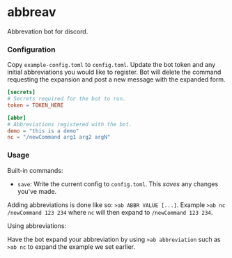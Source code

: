 # abbreav

Abbrevation bot for discord.

### Configuration

Copy `example-config.toml` to `config.toml`. Update the bot token and any initial abbreviations you would like to register. Bot will delete the command requesting the expansion and post a new message with the expanded form.

```toml
[secrets]
# Secrets required for the bot to run.
token = TOKEN_HERE

[abbr]
# Abbreviations registered with the bot.
demo = "this is a demo"
nc = "/newCommand arg1 arg2 argN"
```

### Usage

Built-in commands:

- `save`: Write the current config to `config.toml`. This _saves_ any changes you've made.

Adding abbreviations is done like so: `>ab ABBR VALUE [...]`. Example `>ab nc /newCommand 123 234` where `nc` will then expand to `/newCommand 123 234`.

Using abbreviations:

Have the bot expand your abbreviation by using `>ab abbreviation` such as `>ab nc` to expand the example we set earlier.
